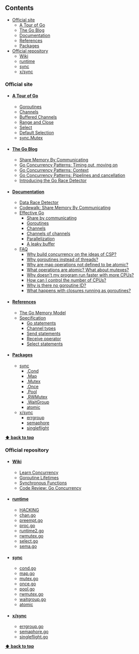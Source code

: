 ## Contents
- [Official site](#official-site)
	- [A Tour of Go](#a-tour-of-go)
	- [The Go Blog](#the-go-blog)
	- [Documentation](#documentation)
	- [References](#references)
	- [Packages](#packages)
- [Official repository](#official-repository)
	- [Wiki](#wiki)
	- [runtime](#runtime)
	- [sync](#sync)
	- [x/sync](#xsync)


### Official site
- #### [A Tour of Go](https://go.dev/tour/list)
	- [Goroutines](https://go.dev/tour/concurrency/1)
	- [Channels](https://go.dev/tour/concurrency/2)
	- [Buffered Channels](https://go.dev/tour/concurrency/3)
	- [Range and Close](https://go.dev/tour/concurrency/4)
	- [Select](https://go.dev/tour/concurrency/5)
	- [Default Selection](https://go.dev/tour/concurrency/6)
	- [sync.Mutex](https://go.dev/tour/concurrency/9)
- #### [The Go Blog](https://go.dev/blog)
	- [Share Memory By Communicating](https://go.dev/blog/codelab-share)
	- [Go Concurrency Patterns: Timing out, moving on](https://go.dev/blog/concurrency-timeouts)
	- [Go Concurrency Patterns: Context](https://go.dev/blog/context)
	- [Go Concurrency Patterns: Pipelines and cancellation](https://go.dev/blog/pipelines)
	- [Introducing the Go Race Detector](https://go.dev/blog/race-detector)
- #### [Documentation](https://go.dev/doc)
	- [Data Race Detector](https://go.dev/doc/articles/race_detector)
	- [Codewalk: Share Memory By Communicating](https://go.dev/doc/codewalk/sharemem)
	- [Effective Go](https://go.dev/doc/effective_go)
		- [Share by communicating](https://go.dev/doc/effective_go#sharing)
		- [Goroutines](https://go.dev/doc/effective_go#goroutines)
		- [Channels](https://go.dev/doc/effective_go#channels)
		- [Channels of channels](https://go.dev/doc/effective_go#chan_of_chan)
		- [Parallelization](https://go.dev/doc/effective_go#parallel)
		- [A leaky buffer](https://go.dev/doc/effective_go#leaky_buffer)
	- [FAQ](https://go.dev/doc/faq)
		- [Why build concurrency on the ideas of CSP?](https://go.dev/doc/faq#csp)
		- [Why goroutines instead of threads?](https://go.dev/doc/faq#goroutines)
		- [Why are map operations not defined to be atomic?](https://go.dev/doc/faq#atomic_maps)
		- [What operations are atomic? What about mutexes?](https://go.dev/doc/faq#What_operations_are_atomic_What_about_mutexes)
		- [Why doesn't my program run faster with more CPUs?](https://go.dev/doc/faq#parallel_slow)
		- [How can I control the number of CPUs?](https://go.dev/doc/faq#number_cpus)
		- [Why is there no goroutine ID?](https://go.dev/doc/faq#no_goroutine_id)
		- [What happens with closures running as goroutines?](https://go.dev/doc/faq#closures_and_goroutines)
- #### [References](https://go.dev/doc/#references)
	- [The Go Memory Model](https://go.dev/ref/mem)
	- [Specification](https://go.dev/ref/spec)
		- [Go statements](https://go.dev/ref/spec#Go_statements)
		- [Channel types](https://go.dev/ref/spec#Channel_types)
		- [Send statements](https://go.dev/ref/spec#Send_statements)
		- [Receive operator](https://go.dev/ref/spec#Receive_operator)
		- [Select statements](https://go.dev/ref/spec#Select_statements)
- #### [Packages](https://pkg.go.dev)
	- [sync](https://pkg.go.dev/sync)
		- [.Cond](https://pkg.go.dev/sync#Cond)
		- [.Map](https://pkg.go.dev/sync#Map)
		- [.Mutex](https://pkg.go.dev/sync#Mutex)
		- [.Once](https://pkg.go.dev/sync#Once)
		- [.Pool](https://pkg.go.dev/sync#Pool)
		- [.RWMutex](https://pkg.go.dev/sync#RWMutex)
		- [.WaitGroup](https://pkg.go.dev/sync#WaitGroup)
		- [atomic](https://pkg.go.dev/sync/atomic)
	- [x/sync](https://pkg.go.dev/golang.org/x/sync)
		- [errgroup](https://pkg.go.dev/golang.org/x/sync/errgroup)
		- [semaphore](https://pkg.go.dev/golang.org/x/sync/semaphore)
		- [singleflight](https://pkg.go.dev/golang.org/x/sync/singleflight)

**[⬆ back to top](#contents)**

### Official repository
- #### [Wiki](https://github.com/golang/go/wiki)
	- [Learn Concurrency](https://github.com/golang/go/wiki/LearnConcurrency)
	- [Goroutine Lifetimes](https://github.com/golang/go/wiki/CodeReviewComments#goroutine-lifetimes)
	- [Synchronous Functions](https://github.com/golang/go/wiki/CodeReviewComments#synchronous-functions)
	- [Code Review: Go Concurrency](https://github.com/golang/go/wiki/CodeReviewConcurrency)
- #### [runtime](https://github.com/golang/go/tree/master/src/runtime)
	- [HACKING](https://github.com/golang/go/blob/master/src/runtime/HACKING.md)
	- [chan.go](https://github.com/golang/go/blob/master/src/runtime/chan.go)
	- [preempt.go](https://github.com/golang/go/blob/master/src/runtime/preempt.go)
	- [proc.go](https://github.com/golang/go/blob/master/src/runtime/proc.go)
	- [runtime2.go](https://github.com/golang/go/blob/master/src/runtime/runtime2.go)
	- [rwmutex.go](https://github.com/golang/go/blob/master/src/runtime/rwmutex.go)
	- [select.go](https://github.com/golang/go/blob/master/src/runtime/select.go)
	- [sema.go](https://github.com/golang/go/blob/master/src/runtime/sema.go)
- #### [sync](https://github.com/golang/go/tree/master/src/sync)
	- [cond.go](https://github.com/golang/go/blob/master/src/sync/cond.go)
	- [map.go](https://github.com/golang/go/blob/master/src/sync/map.go)
	- [mutex.go](https://github.com/golang/go/blob/master/src/sync/mutex.go)
	- [once.go](https://github.com/golang/go/blob/master/src/sync/once.go)
	- [pool.go](https://github.com/golang/go/blob/master/src/sync/pool.go)
	- [rwmutex.go](https://github.com/golang/go/blob/master/src/sync/rwmutex.go)
	- [waitgroup.go](https://github.com/golang/go/blob/master/src/sync/waitgroup.go)
	- [atomic](https://github.com/golang/go/blob/master/src/sync/atomic)
- #### [x/sync](https://github.com/golang/sync)
	- [errgroup.go](https://github.com/golang/sync/blob/master/errgroup/errgroup.go)
	- [semaphore.go](https://github.com/golang/sync/blob/master/semaphore/semaphore.go)
	- [singleflight.go](https://github.com/golang/sync/blob/master/singleflight/singleflight.go)

**[⬆ back to top](#contents)**
